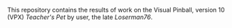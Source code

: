This repository contains the results of work on the Visual Pinball, version 10 (VPX) *Teacher's Pet* by user, the late *Loserman76*.
